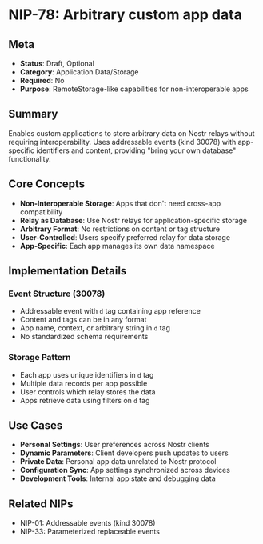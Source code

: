 # NIP-78: Arbitrary custom app data

## Meta
- **Status**: Draft, Optional
- **Category**: Application Data/Storage
- **Required**: No
- **Purpose**: RemoteStorage-like capabilities for non-interoperable apps

## Summary
Enables custom applications to store arbitrary data on Nostr relays without requiring interoperability. Uses addressable events (kind 30078) with app-specific identifiers and content, providing "bring your own database" functionality.

## Core Concepts
- **Non-Interoperable Storage**: Apps that don't need cross-app compatibility
- **Relay as Database**: Use Nostr relays for application-specific storage
- **Arbitrary Format**: No restrictions on content or tag structure
- **User-Controlled**: Users specify preferred relay for data storage
- **App-Specific**: Each app manages its own data namespace

## Implementation Details
### Event Structure (30078)
- Addressable event with `d` tag containing app reference
- Content and tags can be in any format
- App name, context, or arbitrary string in `d` tag
- No standardized schema requirements

### Storage Pattern
- Each app uses unique identifiers in `d` tag
- Multiple data records per app possible
- User controls which relay stores the data
- Apps retrieve data using filters on `d` tag

## Use Cases
- **Personal Settings**: User preferences across Nostr clients
- **Dynamic Parameters**: Client developers push updates to users
- **Private Data**: Personal app data unrelated to Nostr protocol
- **Configuration Sync**: App settings synchronized across devices
- **Development Tools**: Internal app state and debugging data

## Related NIPs
- NIP-01: Addressable events (kind 30078)
- NIP-33: Parameterized replaceable events 